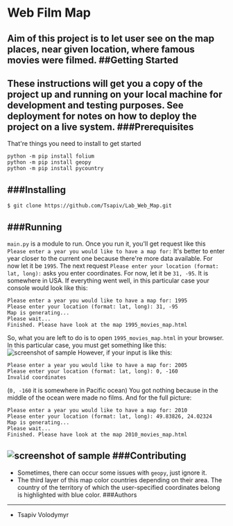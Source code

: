 Web Film Map
==========================
Aim of this project is to let user see on the map places, near given location, where famous movies were filmed.
##Getting Started
------------------
These instructions will get you a copy of the project up and running on your local machine for development and testing purposes. See deployment for notes on how to deploy the project on a live system.
###Prerequisites
-----------------
That're things you need to install to get started

    python -m pip install folium
    python -m pip install geopy
    python -m pip install pycountry
###Installing
-------------

    $ git clone https://github.com/Tsapiv/Lab_Web_Map.git
###Running
----------
`main.py` is a module to run. Once you run it, you'll get request like this `Please enter a year you would like to have a map for:`
It's better to enter year closer to the current one because there're more data available. For now let it be `1995`.
The next request `Please enter your location (format: lat, long):` asks you enter coordinates.
For now, let it be `31, -95`. It is somewhere in USA. If everything went well, in this particular case your console would look like this:

    Please enter a year you would like to have a map for: 1995
    Please enter your location (format: lat, long): 31, -95
    Map is generating...
    Please wait...
    Finished. Please have look at the map 1995_movies_map.html
So, what you are left to do is to open `1995_movies_map.html` in your browser.
In this particular case, you must get something like this:
![screenshot of sample](http://webdesign.ru.net/images/Heydon_min.jpg)
However, if your input is like this:

    Please enter a year you would like to have a map for: 2005
    Please enter your location (format: lat, long): 0, -160
    Invalid coordinates
(`0, -160` it is somewhere in Pacific ocean) You got nothing because
in the middle of the ocean were made no films.
And for the full picture:

    Please enter a year you would like to have a map for: 2010
    Please enter your location (format: lat, long): 49.83826, 24.02324
    Map is generating...
    Please wait...
    Finished. Please have look at the map 2010_movies_map.html
![screenshot of sample](http://webdesign.ru.net/images/Heydon_min.jpg)
###Contributing
---------------
* Sometimes, there can occur some issues with `geopy`, just ignore it.
* The third layer of this map color countries depending on their area. The country of the territory of which the user-specified coordinates belong is highlighted with blue color.
###Authors
----------
* Tsapiv Volodymyr

